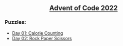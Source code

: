 <h2 align="center">
    <strong><a href="https://adventofcode.com/2022">Advent of Code 2022</a></strong>
</h2>

### Puzzles:

- [Day 01: Calorie Counting](./puzzles/day01/)
- [Day 02: Rock Paper Scissors](./puzzles/day02/)